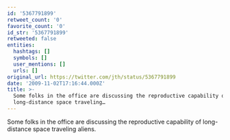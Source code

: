 ```yaml
---
id: '5367791899'
retweet_count: '0'
favorite_count: '0'
id_str: '5367791899'
retweeted: false
entities:
  hashtags: []
  symbols: []
  user_mentions: []
  urls: []
original_url: https://twitter.com/jth/status/5367791899
date: '2009-11-02T17:16:44.000Z'
title: >-
  Some folks in the office are discussing the reproductive capability of
  long-distance space traveling…
---
```


Some folks in the office are discussing the reproductive capability of long-distance space traveling aliens.
